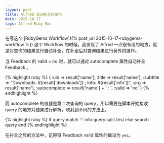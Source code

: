 ```yaml
---
layout: post
title: Alfred 自动补全的技巧
date: 2015-10-17
tags: Alfred Ruby Mac
---
```


在写这个 [RubyGems Workflow]({% post_url 2015-10-17-rubygems-workflow %}) 这个 Workflow 的时候，我发现了 Alfred 一点很有用的地方，就是对查询的结果进行自动补全，在补全后对查询结果进行另外的操作。

当 Feedback 的 valid = no 时，就可以通过 autocomplete 属性自动补全 Feedback 。

{% highlight ruby %}
{
  :uid      => result['name'],
  :title    => result['name'],
  :subtitle => "Downloads: #{result['downloads']} ; Info: #{result['info']}",
  :arg      => result['name'],
  :autocomplete => result['name'] + ' : ',
  :valid    => 'no'
}
{% endhighlight %}

而 autocomplete 的值就是第二次查询的 query，所以需要在脚本开始接收 query 的地方对结果进行解析，映射到不同的方法上。

{% highlight ruby %}
if query.match ':'
  info query.split.first
else
  search query
end
{% endhighlight %}

在补全之后的方法中，记得将 Feedback valid 属性的值设为 `yes`。









